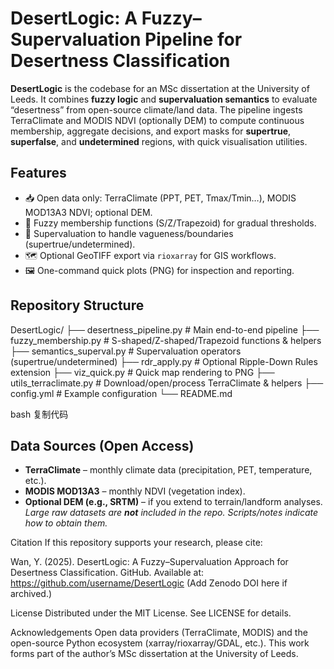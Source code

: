 # DesertLogic: A Fuzzy–Supervaluation Pipeline for Desertness Classification

**DesertLogic** is the codebase for an MSc dissertation at the University of Leeds. It combines **fuzzy logic** and **supervaluation semantics** to evaluate “desertness” from open-source climate/land data. The pipeline ingests TerraClimate and MODIS NDVI (optionally DEM) to compute continuous membership, aggregate decisions, and export masks for **supertrue**, **superfalse**, and **undetermined** regions, with quick visualisation utilities.

## Features
- 📥 Open data only: TerraClimate (PPT, PET, Tmax/Tmin…), MODIS MOD13A3 NDVI; optional DEM.
- 🧠 Fuzzy membership functions (S/Z/Trapezoid) for gradual thresholds.
- 🧩 Supervaluation to handle vagueness/boundaries (supertrue/undetermined).
- 🗺️ Optional GeoTIFF export via `rioxarray` for GIS workflows.
- 🖼️ One-command quick plots (PNG) for inspection and reporting.

## Repository Structure
DesertLogic/
├── desertness_pipeline.py # Main end-to-end pipeline
├── fuzzy_membership.py # S-shaped/Z-shaped/Trapezoid functions & helpers
├── semantics_superval.py # Supervaluation operators (supertrue/undetermined)
├── rdr_apply.py # Optional Ripple-Down Rules extension
├── viz_quick.py # Quick map rendering to PNG
├── utils_terraclimate.py # Download/open/process TerraClimate & helpers
├── config.yml # Example configuration
└── README.md

bash
复制代码

## Data Sources (Open Access)
- **TerraClimate** – monthly climate data (precipitation, PET, temperature, etc.).  
- **MODIS MOD13A3** – monthly NDVI (vegetation index).  
- **Optional DEM (e.g., SRTM)** – if you extend to terrain/landform analyses.  
*Large raw datasets are **not** included in the repo. Scripts/notes indicate how to obtain them.*

Citation
If this repository supports your research, please cite:

Wan, Y. (2025). DesertLogic: A Fuzzy–Supervaluation Approach for Desertness Classification. GitHub. Available at: https://github.com/username/DesertLogic
(Add Zenodo DOI here if archived.)

License
Distributed under the MIT License. See LICENSE for details.

Acknowledgements
Open data providers (TerraClimate, MODIS) and the open-source Python ecosystem (xarray/rioxarray/GDAL, etc.). This work forms part of the author’s MSc dissertation at the University of Leeds.








